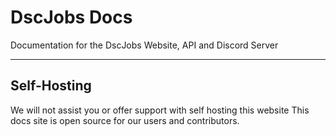 # DscJobs Docs
Documentation for the DscJobs Website, API and Discord Server

---

## Self-Hosting
We will not assist you or offer support with self hosting this website
This docs site is open source for our users and contributors.
